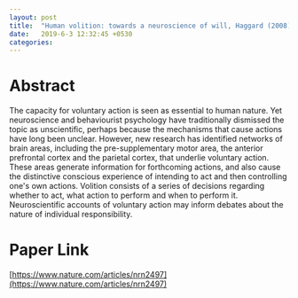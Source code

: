 ```yaml
---
layout: post
title:  "Human volition: towards a neuroscience of will, Haggard (2008)"
date:   2019-6-3 12:32:45 +0530
categories:
---
```

# Abstract

The capacity for voluntary action is seen as essential to human nature. Yet neuroscience and behaviourist psychology have traditionally dismissed the topic as unscientific, perhaps because the mechanisms that cause actions have long been unclear. However, new research has identified networks of brain areas, including the pre-supplementary motor area, the anterior prefrontal cortex and the parietal cortex, that underlie voluntary action. These areas generate information for forthcoming actions, and also cause the distinctive conscious experience of intending to act and then controlling one's own actions. Volition consists of a series of decisions regarding whether to act, what action to perform and when to perform it. Neuroscientific accounts of voluntary action may inform debates about the nature of individual responsibility.

# Paper Link
[https://www.nature.com/articles/nrn2497](https://www.nature.com/articles/nrn2497)